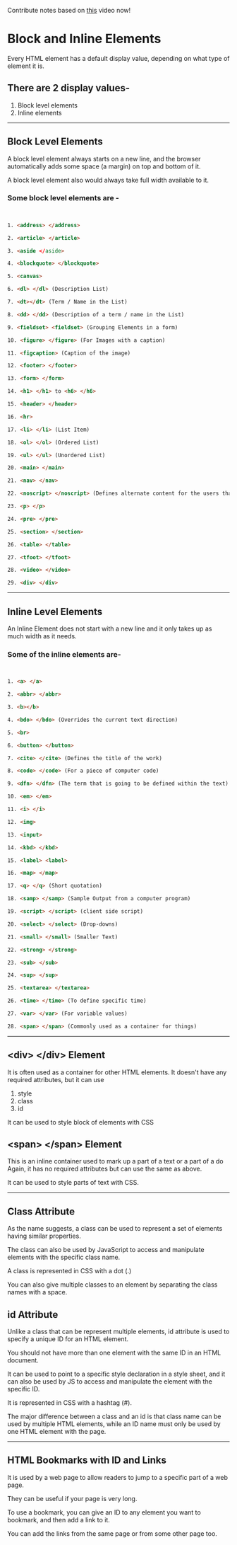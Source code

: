 Contribute notes based on [this](https://www.youtube.com/watch?v=ZYbajSqMrN4&list=PL2kSRH_DmWVbKFpYn3drI8Qf66ZpvZ_3L&index=3) video now!

# Block and Inline Elements

Every HTML element has a default display value, depending on what type of element it is.

## There are 2 display values-

1. Block level elements
2. Inline elements

<hr>

## Block Level Elements

A block level element always starts on a new line, and the browser automatically adds some space (a margin) on top and bottom of it.

A block level element also would always take full width available to it.

### Some block level elements are -

``````html


1. <address> </address>

2. <article> </article>

3. <aside </aside>

4. <blockquote> </blockquote>

5. <canvas>

6. <dl> </dl> (Description List)

7. <dt></dt> (Term / Name in the List)

8. <dd> </dd> (Description of a term / name in the List)

9. <fieldset> <fieldset> (Grouping Elements in a form)

10. <figure> </figure> (For Images with a caption)

11. <figcaption> (Caption of the image)

12. <footer> </footer>

13. <form> </form>

14. <h1> </h1> to <h6> </h6>

15. <header> </header>

16. <hr>

17. <li> </li> (List Item)

18. <ol> </ol> (Ordered List)

19. <ul> </ul> (Unordered List)

20. <main> </main>

21. <nav> </nav>

22. <noscript> </noscript> (Defines alternate content for the users that do not support client side scripts).

23. <p> </p>

24. <pre> </pre>

25. <section> </section>

26. <table> </table>

27. <tfoot> </tfoot>

28. <video> </video>

29. <div> </div>

``````
<hr>

## Inline Level Elements

An Inline Element does not start with a new line and it only takes up as much width as it needs.

### Some of the inline elements are-

``````html


1. <a> </a>

2. <abbr> </abbr>

3. <b></b>

4. <bdo> </bdo> (Overrides the current text direction)

5. <br>

6. <button> </button>

7. <cite> </cite> (Defines the title of the work)

8. <code> </code> (For a piece of computer code)

9. <dfn> </dfn> (The term that is going to be defined within the text)

10. <em> </em>

11. <i> </i>

12. <img>

13. <input>

14. <kbd> </kbd>

15. <label> <label>

16. <map> </map>

17. <q> </q> (Short quotation)

18. <samp> </samp> (Sample Output from a computer program)

19. <script> </script> (client side script)

20. <select> </select> (Drop-downs)

21. <small> </small> (Smaller Text)

22. <strong> </strong>

23. <sub> </sub>

24. <sup> </sup>

25. <textarea> </textarea>

26. <time> </time> (To define specific time)

27. <var> </var> (For variable values)

28. <span> </span> (Commonly used as a container for things)


``````
<hr>

## &lt;div&gt; &lt;/div&gt; Element

It is often used as a container for other HTML elements. It doesn't have any required attributes, but it can use

1. style
2. class
3. id

It can be used to style block of elements with CSS


## &lt;span&gt; &lt;/span&gt; Element

This is an inline container used to mark up a part of a text or a part of a do Again, it has no required attributes but can use the same as above.

It can be used to style parts of text with CSS. 

<hr>

## Class Attribute

As the name suggests, a class can be used to represent a set of elements having similar properties. 

The class can also be used by JavaScript to access and manipulate elements with the specific class name.

A class is represented in CSS with a dot (.)

You can also give multiple classes to an element by separating the class names with a space.


## id Attribute

Unlike a class that can be represent multiple elements, id attribute is used to specify a unique ID for an HTML element.

You should not have more than one element with the same ID in an HTML document.

It can be used to point to a specific style declaration in a style sheet, and it can also be used by JS to access and manipulate the element with the specific ID.

It is represented in CSS with a hashtag (#).

The major difference between a class and an id is that class name can be used by multiple HTML elements, while an ID name must only be used by one HTML element with the page. 

<hr>

## HTML Bookmarks with ID and Links

It is used by a web page to allow readers to jump to a specific part of a web page.

They can be useful if your page is very long.

To use a bookmark, you can give an ID to any element you want to bookmark, and then add a link to it.

You can add the links from the same page or from some other page too.








